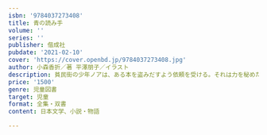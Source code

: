 ```yaml
---
isbn: '9784037273408'
title: 青の読み手
volume: ''
series: ''
publisher: 偕成社
pubdate: '2021-02-10'
cover: 'https://cover.openbd.jp/9784037273408.jpg'
author: 小森香折／著 平澤朋子／イラスト
description: 貧民街の少年ノアは、ある本を盗みだすよう依頼を受ける。それは力を秘めた魔法の本だった。1冊の本をめぐる長編ファンタジー。
price: '1500'
genre: 児童図書
target: 児童
format: 全集・双書
content: 日本文学、小説・物語

---
```

